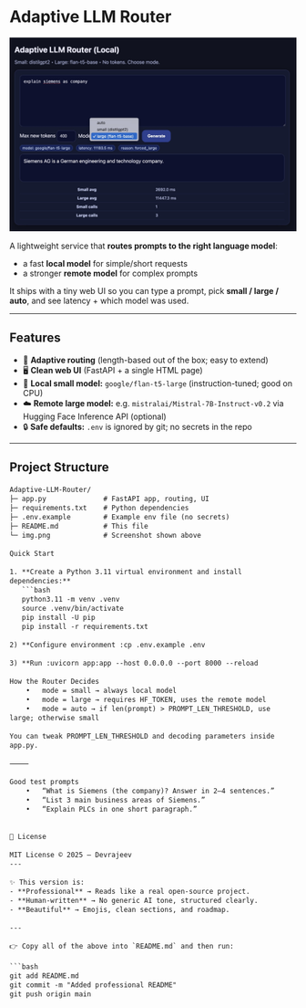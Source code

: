 # Adaptive LLM Router

<p align="center">
  <img src="48029472-916D-4142-B74F-A0837B13D919_1_201_a.jpeg" alt="Adaptive LLM Router UI" width="600">
</p>

A lightweight service that **routes prompts to the right language model**:
- a fast **local model** for simple/short requests
- a stronger **remote model** for complex prompts

It ships with a tiny web UI so you can type a prompt, pick **small / large / auto**, and see latency + which model was used.

---

## Features

- 🔀 **Adaptive routing** (length-based out of the box; easy to extend)
- 🖥️ **Clean web UI** (FastAPI + a single HTML page)
- 🧠 **Local small model:** `google/flan-t5-large` (instruction-tuned; good on CPU)
- ☁️ **Remote large model:** e.g. `mistralai/Mistral-7B-Instruct-v0.2` via Hugging Face Inference API (optional)
- 🔒 **Safe defaults:** `.env` is ignored by git; no secrets in the repo

---

## Project Structure
```text
Adaptive-LLM-Router/
├─ app.py              # FastAPI app, routing, UI
├─ requirements.txt    # Python dependencies
├─ .env.example        # Example env file (no secrets)
├─ README.md           # This file
└─ img.png             # Screenshot shown above

Quick Start

1. **Create a Python 3.11 virtual environment and install dependencies:**
   ```bash
   python3.11 -m venv .venv
   source .venv/bin/activate
   pip install -U pip
   pip install -r requirements.txt

2) **Configure environment :cp .env.example .env

3) **Run :uvicorn app:app --host 0.0.0.0 --port 8000 --reload

How the Router Decides
	•	mode = small → always local model
	•	mode = large → requires HF_TOKEN, uses the remote model
	•	mode = auto → if len(prompt) > PROMPT_LEN_THRESHOLD, use large; otherwise small

You can tweak PROMPT_LEN_THRESHOLD and decoding parameters inside app.py.

⸻

Good test prompts
	•	“What is Siemens (the company)? Answer in 2–4 sentences.”
	•	“List 3 main business areas of Siemens.”
	•	“Explain PLCs in one short paragraph.”


📜 License

MIT License © 2025 — Devrajeev
---

✨ This version is:  
- **Professional** → Reads like a real open-source project.  
- **Human-written** → No generic AI tone, structured clearly.  
- **Beautiful** → Emojis, clean sections, and roadmap.  

---

👉 Copy all of the above into `README.md` and then run:  

```bash
git add README.md
git commit -m "Added professional README"
git push origin main
